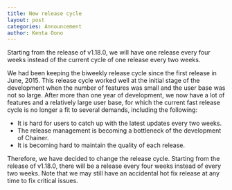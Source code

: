```yaml
---
title: New release cycle
layout: post
categories: Announcement
author: Kenta Oono
---
```


Starting from the release of v1.18.0, we will have one release every four weeks instead of the current cycle of one release every two weeks.

We had been keeping the biweekly release cycle since the first release in June, 2015.
This release cycle worked well at the initial stage of the development when the number of features was small and the user base was not so large.
After more than one year of development, we now have a lot of features and a relatively large user base, for which the current fast release cycle is no longer a fit to several demands, including the following:

- It is hard for users to catch up with the latest updates every two weeks.
- The release management is becoming a bottleneck of the development of Chainer.
- It is becoming hard to maintain the quality of each release.

Therefore, we have decided to change the release cycle.
Starting from the release of v1.18.0, there will be a release every four weeks instead of every two weeks.
Note that we may still have an accidental hot fix release at any time to fix critical issues.
